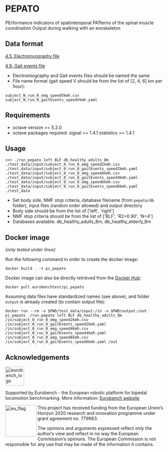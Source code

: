 # PEPATO

PErformance indicators of spatiotemporal PATterns of the spinal muscle coordination Output during walking with an exoskeleton

## Data format

[4.5. Electromyography file](https://github.com/aremazeilles/eurobench_documentation/blob/master/data_format.adoc#electromyography-file)

[4.9. Gait events file](https://github.com/aremazeilles/eurobench_documentation/blob/master/data_format.adoc#gait-events-file)

- Electromiography and Gait events files should be named the same
- File name format (gait speed V should be from the list of [2, 4, 6] km per hour):

```term
subject_N_run_R_emg_speedVkmh.csv
subject_N_run_R_gaitEvents_speedVkmh.yaml
```

## Requirements

- octave version >= 5.2.0
- octave packages required: signal >= 1.4.1 statistics >= 1.4.1

## Usage

```term
>>> ./run_pepato left BLF db_healthy_adults_8m ./test_data/input/subject_0_run_0_emg_speed2kmh.csv ./test_data/input/subject_0_run_0_gaitEvents_speed2kmh.yaml ./test_data/input/subject_0_run_0_emg_speed4kmh.csv ./test_data/input/subject_0_run_0_gaitEvents_speed4kmh.yaml ./test_data/input/subject_0_run_0_emg_speed6kmh.csv ./test_data/input/subject_0_run_0_gaitEvents_speed6kmh.yaml ./test_data
```

- Set body side, NMF stop criteria, database filename (from `pepato/db` folder), input files (random order allowed) and output directory
- Body side should be from the list of ['left', 'right']
- NMF stop criteria should be from the list of ['BLF', 'R2=0.90', 'N=4']
- Databases available: db_healthy_adults_8m, db_healthy_elderly_8m

## Docker image

_(only tested under linux)_

Run the following command in order to create the docker image:

```console
docker build . -t pi_pepato
```

Docker image can also be directly retrieved from the [Docker Hub](https://hub.docker.com/r/eurobenchtest/pi_pepato):

```console
docker pull eurobenchtest/pi_pepato
```

Assuming data files have standardized names (see above), and folder `output` is already created (to contain output file):

```shell
docker run --rm -v $PWD/test_data/input:/in -v $PWD/output:/out pi_pepato ./run_pepato left BLF db_healthy_adults_8m /in/subject_0_run_0_emg_speed2kmh.csv /in/subject_0_run_0_gaitEvents_speed2kmh.yaml /in/subject_0_run_0_emg_speed4kmh.csv /in/subject_0_run_0_gaitEvents_speed4kmh.yaml /in/subject_0_run_0_emg_speed6kmh.csv /in/subject_0_run_0_gaitEvents_speed6kmh.yaml /out
```

## Acknowledgements

<a href="http://eurobench2020.eu">
  <img src="http://eurobench2020.eu/wp-content/uploads/2018/06/cropped-logoweb.png"
       alt="eurobench_logo" height="60" >
</a>

Supported by Eurobench - the European robotic platform for bipedal locomotion benchmarking.
More information: [Eurobench website][eurobench_website]

<img src="http://eurobench2020.eu/wp-content/uploads/2018/02/euflag.png"
     alt="eu_flag" width="100" align="left" >

This project has received funding from the European Union’s Horizon 2020
research and innovation programme under grant agreement no. 779963.

The opinions and arguments expressed reflect only the author‘s view and
reflect in no way the European Commission‘s opinions.
The European Commission is not responsible for any use that may be made
of the information it contains.

[eurobench_logo]: http://eurobench2020.eu/wp-content/uploads/2018/06/cropped-logoweb.png
[eurobench_website]: http://eurobench2020.eu "Go to website"
